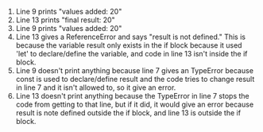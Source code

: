 1. Line 9 prints "values added: 20"
2. Line 13 prints "final result: 20"
3. Line 9 prints "values added: 20"
4. Line 13 gives a ReferenceError and says "result is not defined." This is because the variable result only exists in the if block because it used 'let' to declare/define the variable, and code in line 13 isn't inside the if block.
5. Line 9 doesn't print anything because line 7 gives an TypeError because const is used to declare/define result and the code tries to change result in line 7 and it isn't allowed to, so it give an error.
6. Line 13 doesn't print anything because the TypeError in line 7 stops the code from getting to that line, but if it did, it would give an error because result is note defined outside the if block, and line 13 is outside the if block. 
